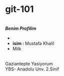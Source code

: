 # git-101
<br>***Benim Profilim***
<ul> 
  <li></li>
  <li><strong>isim : </strong> Mustafa Khalil</li>
  <li>Milk</li>
</ul>  
<br>Gaziantepte Yasiyorum
<br>YBS- Anadolu Unv. 2.Sinif
